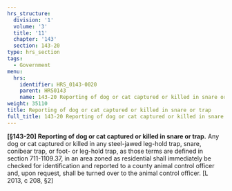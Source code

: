 ```yaml
---
hrs_structure:
  division: '1'
  volume: '3'
  title: '11'
  chapter: '143'
  section: 143-20
type: hrs_section
tags:
  - Government
menu:
  hrs:
    identifier: HRS_0143-0020
    parent: HRS0143
    name: 143-20 Reporting of dog or cat captured or killed in snare or trap
weight: 35110
title: Reporting of dog or cat captured or killed in snare or trap
full_title: 143-20 Reporting of dog or cat captured or killed in snare or trap
---
```

**[§143-20] Reporting of dog or cat captured or killed in snare or trap.** Any dog or cat captured or killed in any steel-jawed leg-hold trap, snare, conibear trap, or foot- or leg-hold trap, as those terms are defined in section 711-1109.37, in an area zoned as residential shall immediately be checked for identification and reported to a county animal control officer and, upon request, shall be turned over to the animal control officer. [L 2013, c 208, §2]